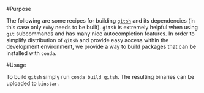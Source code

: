 #Purpose

The following are some recipes for building [`gitsh`]( https://github.com/thoughtbot/gitsh ) and its dependencies (in this case only `ruby` needs to be built). `gitsh` is extremely helpful when using `git` subcommands and has many nice autocompletion features. In order to simplify distribution of `gitsh` and provide easy access within the development environment, we provide a way to build packages that can be installed with `conda`.


#Usage

To build `gitsh` simply run `conda build gitsh`. The resulting binaries can be uploaded to `binstar`.
